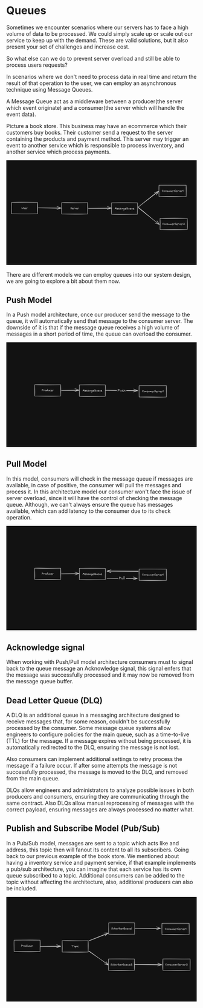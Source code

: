 # Queues

Sometimes we encounter scenarios where our servers has to face a high volume of data to be processed. We could simply scale up or scale out our service to keep up with the demand. These are valid solutions, but it also present your set of challenges and increase cost.

So what else can we do to prevent server overload and still be able to process users requests?

In scenarios where we don't need to process data in real time and return the result of that operation to the user, we can employ an asynchronous technique using Message Queues.

A Message Queue act as a middleware between a producer(the server which event originate) and a consumer(the server which will handle the event data).

Picture a book store. This business may have an ecommerce which their customers buy books. Their customer send a request to the server containing the products and payment method. This server may trigger an event to another service which is responsible to process inventory, and another service which process payments.

![](/images/13.png)

There are different models we can employ queues into our system design, we are going to explore a bit about them now.

## Push Model

In a Push model architecture, once our producer send the message to the queue, it will automatically send that message to the consumer server. The downside of it is that if the message queue receives a high volume of messages in a short period of time, the queue can overload the consumer.

![](/images/14.png)

## Pull Model

In this model, consumers will check in the message queue if messages are available, in case of positive, the consumer will pull the messages and process it.
In this architecture model our consumer won't face the issue of server overload, since it will have the control of checking the message queue. Although, we can't always ensure the queue has messages available, which can add latency to the consumer due to its check operation.

![](/images/15.png)

## Acknowledge signal

When working with Push/Pull model architecture consumers must to signal back to the queue message an Acknowledge signal, this signal enfers that the message was successfully processed and it may now be removed from the message queue buffer.

## Dead Letter Queue (DLQ)

A DLQ is an additional queue in a messaging architecture designed to receive messages that, for some reason, couldn't be successfully processed by the consumer. Some message queue systems allow engineers to configure policies for the main queue, such as a time-to-live (TTL) for the message. If a message expires without being processed, it is automatically redirected to the DLQ, ensuring the message is not lost.

Also consumers can implement additional settings to retry process the message if a failure occur. If after some attempts the message is not successfully processed, the message is moved to the DLQ, and removed from the main queue.

DLQs allow engineers and administrators to analyze possible issues in both producers and consumers, ensuring they are communicating through the same contract. Also DLQs allow manual reprocessing of messages with the correct payload, ensuring messages are always processed no matter what.

## Publish and Subscribe Model (Pub/Sub)

In a Pub/Sub model, messages are sent to a topic which acts like and address, this topic then will fanout its content to all its subscribers.
Going back to our previous example of the book store. We mentioned about having a inventory service and payment service, if that example implements a pub/sub architecture, you can imagine that each service has its own queue subscribed to a topic.
Additional consumers can be added to the topic without affecting the architecture, also, additional producers can also be included.

![](/images/16.png)
